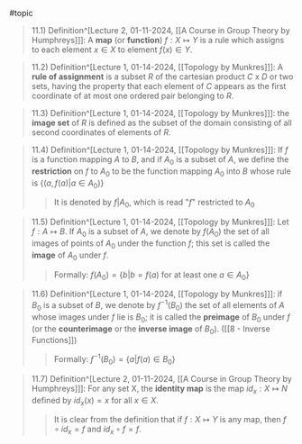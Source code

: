 #topic

>11.1) Definition^[Lecture 2, 01-11-2024, [[A Course in Group Theory by Humphreys]]]: A **map** (or **function**) $f: X \mapsto Y$ is a rule which assigns to each element $x \in X$ to element $f(x) \in Y$.

>11.2) Definition^[Lecture 1, 01-14-2024, [[Topology by Munkres]]]: A **rule of assignment** is a subset *R* of the cartesian product *C* x *D* or two sets, having the property that each element of *C* appears as the first coordinate of at most one ordered pair belonging to *R*.

>11.3) Definition^[Lecture 1, 01-14-2024, [[Topology by Munkres]]]: the **image set** of *R* is defined as the subset of the domain consisting of all second coordinates of elements of *R*.

>11.4) Definition^[Lecture 1, 01-14-2024, [[Topology by Munkres]]]: If *f* is a function mapping *A* to *B*, and if $A_{0}$  is a subset of *A*, we define the **restriction** on *f* to $A_{0}$  to be the function mapping $A_{0}$  into *B* whose rule is $\{(a, f(a) | a \in A_0)\}$
>> It is denoted by *f*|$A_0$, which is read "*f*" restricted to $A_0$

>11.5) Definition^[Lecture 1, 01-14-2024, [[Topology by Munkres]]]: Let $f: A \mapsto B$. If $A_0$ is a subset of *A*, we denote by $f(A_0)$ the set of all images of points of $A_0$ under the function *f*; this set is called the **image** of $A_0$ under *f*.
>>Formally: $f(A_0) = \{b | b = f(a) \text{ for at least one } a \in A_0\}$ 

>11.6) Definition^[Lecture 1, 01-14-2024, [[Topology by Munkres]]]: if $B_0$ is a subset of *B*, we denote by $f^{-1}(B_{0})$ the set of all elements of *A* whose images under *f* lie is $B_0$; it is called the **preimage** of $B_0$ under *f* (or the **counterimage** or the **inverse image** of $B_0$). ([[8 - Inverse Functions]])
>>Formally: $f^{-1}(B_0)=\{a | f(a) \in B_0\}$

>11.7) Definition^[Lecture 2, 01-11-2024, [[A Course in Group Theory by Humphreys]]]: For any set X, the **identity map** is the map ${id}_x: X \mapsto N$ defined by ${id}_x(x)=x$ for all $x \in X$.
>>It is clear from the definition that if $f: X \mapsto Y$ is any map, then $f \circ {id}_x = f$ and ${id}_x \circ f= f$.

